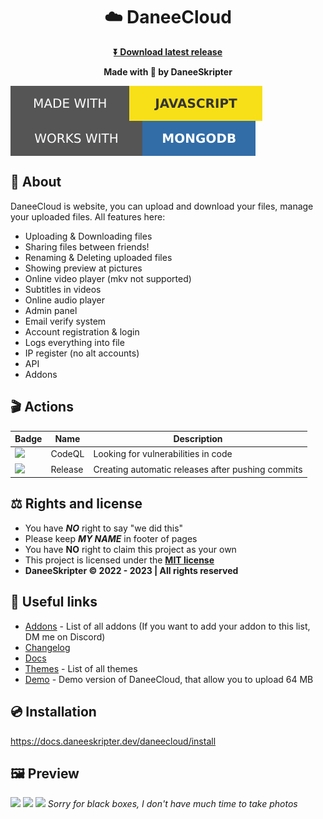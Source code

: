 # <h1 align="center">☁️ DaneeCloud</h1>
<b><p align="center">[⏬ Download latest release](https://github.com/daneeskripter/daneecloud/releases)</p></b>
<b><p align="center">Made with 💖 by DaneeSkripter</p></b>

<img align="center" src="/img/js.svg"></img>
<img align="center" src="/img/mongodb.svg"></img>

## 📃 About
DaneeCloud is website, you can upload and download your files, manage your uploaded files. All features here:
- Uploading & Downloading files
- Sharing files between friends!
- Renaming & Deleting uploaded files
- Showing preview at pictures
- Online video player (mkv not supported)
- Subtitles in videos
- Online audio player
- Admin panel
- Email verify system
- Account registration & login
- Logs everything into file
- IP register (no alt accounts)
- API
- Addons

## 🎬 Actions
| Badge | Name | Description |
| ----- | ---- | ----------- |
| ![](https://img.shields.io/github/actions/workflow/status/DaneeSkripter/DaneeCloud/codeql.yml?label=CodeQL&logo=github) | CodeQL | Looking for vulnerabilities in code |
| ![](https://img.shields.io/github/actions/workflow/status/DaneeSkripter/DaneeCloud/release.yml?label=Release&logo=github) | Release | Creating automatic releases after pushing commits

## ⚖️ Rights and license
- You have ***NO*** right to say "we did this"
- Please keep ***MY NAME*** in footer of pages
- You have **NO** right to claim this project as your own
- This project is licensed under the **[MIT license](./LICENSE)**
- **DaneeSkripter ©️ 2022 - 2023 | All rights reserved**

## 🔗 Useful links
- [Addons](https://docs.daneeskripter.dev/daneecloud/addons) - List of all addons (If you want to add your addon to this list, DM me on Discord)
- [Changelog](https://github.com/DaneeSkripter/DaneeCloud/blob/main/CHANGELOG.MD)
- [Docs](https://docs.daneeskripter.dev/daneecloud/) 
- [Themes](https://github.com/DaneeSkripter/DaneeCloudThemes) - List of all themes
- [Demo](https://cloud.daneeskripter.dev) - Demo version of DaneeCloud, that allow you to upload 64 MB

## 💿 Installation
https://docs.daneeskripter.dev/daneecloud/install


## 🖼️ Preview
![](https://cloud.daneeskripter.dev/sf/daneeskripter/daneecloudhome.png)
![](https://cloud.daneeskripter.dev/sf/daneeskripter/daneecloudfiles.png)
![](https://cloud.daneeskripter.dev/sf/daneeskripter/daneecloudadmin.png)
*Sorry for black boxes, I don't have much time to take photos*


